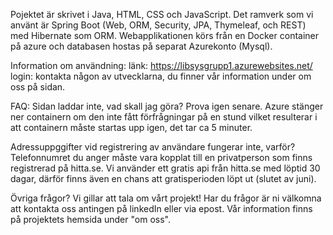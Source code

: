 Pojektet är skrivet i Java, HTML, CSS och JavaScript. Det ramverk som vi använt är Spring Boot (Web, ORM, Security, JPA, Thymeleaf, och REST) med Hibernate som ORM. Webapplikationen körs från en Docker container på azure och databasen hostas på separat Azurekonto (Mysql). 


Information om användning:
länk: https://libsysgrupp1.azurewebsites.net/
login: kontakta någon av utvecklarna, du finner vår information under om oss på sidan.

FAQ:
Sidan laddar inte, vad skall jag göra? Prova igen senare. Azure stänger ner containern om den inte fått förfrågningar på en stund vilket resulterar i att containern måste startas upp igen, det tar ca 5 minuter.

Adressuppggifter vid registrering av användare fungerar inte, varför? Telefonnumret du anger måste vara kopplat till en privatperson som finns registrerad på hitta.se. Vi använder ett gratis api från hitta.se med löptid 30 dagar, därför finns även en chans att gratisperioden löpt ut (slutet av juni).

Övriga frågor? Vi gillar att tala om vårt projekt! Har du frågor är ni välkomna att kontakta oss antingen på linkedIn eller via epost. Vår information finns på projektets hemsida under "om oss".
